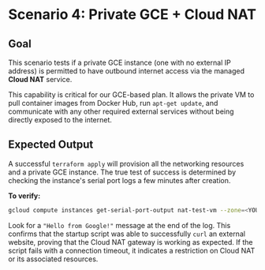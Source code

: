 # Scenario 4: Private GCE + Cloud NAT

## Goal
This scenario tests if a private GCE instance (one with no external IP address) is permitted to have outbound internet access via the managed **Cloud NAT** service.

This capability is critical for our GCE-based plan. It allows the private VM to pull container images from Docker Hub, run `apt-get update`, and communicate with any other required external services without being directly exposed to the internet.

## Expected Output
A successful `terraform apply` will provision all the networking resources and a private GCE instance. The true test of success is determined by checking the instance's serial port logs a few minutes after creation.

**To verify:**
```bash
gcloud compute instances get-serial-port-output nat-test-vm --zone=<YOUR_ZONE> --project=<YOUR_PROJECT_ID>
```
Look for a `"Hello from Google!"` message at the end of the log. This confirms that the startup script was able to successfully `curl` an external website, proving that the Cloud NAT gateway is working as expected. If the script fails with a connection timeout, it indicates a restriction on Cloud NAT or its associated resources.
